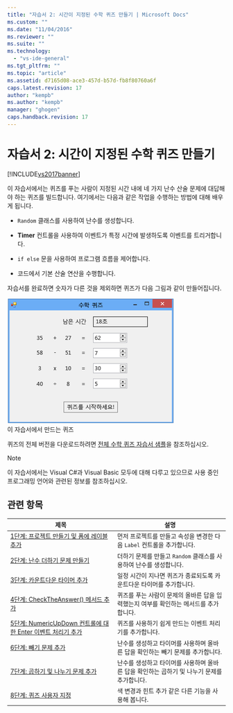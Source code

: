 ```yaml
---
title: "자습서 2: 시간이 지정된 수학 퀴즈 만들기 | Microsoft Docs"
ms.custom: ""
ms.date: "11/04/2016"
ms.reviewer: ""
ms.suite: ""
ms.technology: 
  - "vs-ide-general"
ms.tgt_pltfrm: ""
ms.topic: "article"
ms.assetid: d7165d08-ace3-457d-b57d-fb8f80760a6f
caps.latest.revision: 17
author: "kempb"
ms.author: "kempb"
manager: "ghogen"
caps.handback.revision: 17
---
```

# 자습서 2: 시간이 지정된 수학 퀴즈 만들기
[!INCLUDE[vs2017banner](../code-quality/includes/vs2017banner.md)]

이 자습서에서는 퀴즈를 푸는 사람이 지정된 시간 내에 네 가지 난수 산술 문제에 대답해야 하는 퀴즈를 빌드합니다.  여기에서는 다음과 같은 작업을 수행하는 방법에 대해 배우게 됩니다.  
  
-   `Random` 클래스를 사용하여 난수를 생성합니다.  
  
-   **Timer** 컨트롤을 사용하여 이벤트가 특정 시간에 발생하도록 이벤트를 트리거합니다.  
  
-   `if else` 문을 사용하여 프로그램 흐름을 제어합니다.  
  
-   코드에서 기본 산술 연산을 수행합니다.  
  
 자습서를 완료하면 숫자가 다른 것을 제외하면 퀴즈가 다음 그림과 같이 만들어집니다.  
  
 ![네 개의 문제가 있는 수학 퀴즈](../ide/media/express_finishedquiz.png "Express\_FinishedQuiz")  
이 자습서에서 만드는 퀴즈  
  
 퀴즈의 전체 버전을 다운로드하려면 [전체 수학 퀴즈 자습서 샘플](http://code.msdn.microsoft.com/Complete-Math-Quiz-8581813c)을 참조하십시오.  
  
> [!NOTE]
>  이 자습서에서는 Visual C\#과 Visual Basic 모두에 대해 다루고 있으므로 사용 중인 프로그래밍 언어와 관련된 정보를 참조하십시오.  
  
## 관련 항목  
  
|제목|설명|  
|--------|--------|  
|[1단계: 프로젝트 만들기 및 폼에 레이블 추가](../ide/step-1-create-a-project-and-add-labels-to-your-form.md)|먼저 프로젝트를 만들고 속성을 변경한 다음 `Label` 컨트롤을 추가합니다.|  
|[2단계: 난수 더하기 문제 만들기](../ide/step-2-create-a-random-addition-problem.md)|더하기 문제를 만들고 `Random` 클래스를 사용하여 난수를 생성합니다.|  
|[3단계: 카운트다운 타이머 추가](../ide/step-3-add-a-countdown-timer.md)|일정 시간이 지나면 퀴즈가 종료되도록 카운트다운 타이머를 추가합니다.|  
|[4단계: CheckTheAnswer\(\) 메서드 추가](../ide/step-4-add-the-checktheanswer-parens-method.md)|퀴즈를 푸는 사람이 문제의 올바른 답을 입력했는지 여부를 확인하는 메서드를 추가합니다.|  
|[5단계: NumericUpDown 컨트롤에 대한 Enter 이벤트 처리기 추가](../ide/step-5-add-enter-event-handlers-for-the-numericupdown-controls.md)|퀴즈를 사용하기 쉽게 만드는 이벤트 처리기를 추가합니다.|  
|[6단계: 빼기 문제 추가](../ide/step-6-add-a-subtraction-problem.md)|난수를 생성하고 타이머를 사용하며 올바른 답을 확인하는 빼기 문제를 추가합니다.|  
|[7단계: 곱하기 및 나누기 문제 추가](../ide/step-7-add-multiplication-and-division-problems.md)|난수를 생성하고 타이머를 사용하며 올바른 답을 확인하는 곱하기 및 나누기 문제를 추가합니다.|  
|[8단계: 퀴즈 사용자 지정](../ide/step-8-customize-the-quiz.md)|색 변경과 힌트 추가 같은 다른 기능을 사용해 봅니다.|